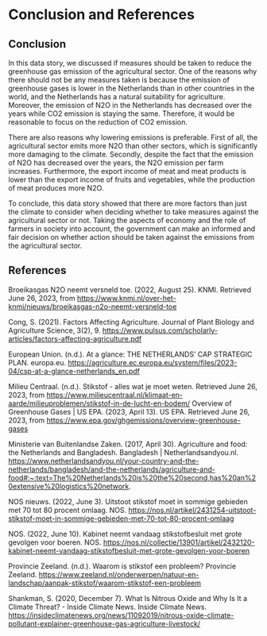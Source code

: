 # **Conclusion and References**

## **Conclusion**
In this data story, we discussed if measures should be taken to reduce the greenhouse gas emission of the agricultural sector. One of the reasons why there should not be any measures taken is because the emission of greenhouse gases is lower in the Netherlands than in other countries in the world, and the Netherlands has a natural suitability for agriculture. Moreover, the emission of N2O in the Netherlands has decreased over the years while CO2 emission is staying the same. Therefore, it would be reasonable to focus on the reduction of CO2 emission.

There are also reasons why lowering emissions is preferable. First of all, the agricultural sector emits more N2O than other sectors, which is significantly more damaging to the climate. Secondly, despite the fact that the emission of N2O has decreased over the years, the N2O emission per farm increases. Furthermore, the export income of meat and meat products is lower than the export income of fruits and vegetables, while the production of meat produces more N2O. 

To conclude, this data story showed that there are more factors than just the climate to consider when deciding whether to take measures against the agricultural sector or not. Taking the aspects of economy and the role of farmers in society into account, the government can make an informed and fair decision on whether action should be taken against the emissions from the agricultural sector.

## **References**
Broeikasgas N2O neemt versneld toe. (2022, August 25). KNMI. Retrieved June 26, 2023, from https://www.knmi.nl/over-het-knmi/nieuws/broeikasgas-n2o-neemt-versneld-toe

Cong, S. (2021). Factors Affecting Agriculture. Journal of Plant Biology and Agriculture Science, 3(2), 9.
https://www.pulsus.com/scholarly-articles/factors-affecting-agriculture.pdf

European Union. (n.d.). At a glance: THE NETHERLANDS’ CAP STRATEGIC PLAN. europa.eu. https://agriculture.ec.europa.eu/system/files/2023-04/csp-at-a-glance-netherlands_en.pdf

Milieu Centraal. (n.d.). Stikstof - alles wat je moet weten. Retrieved June 26, 2023, from https://www.milieucentraal.nl/klimaat-en-aarde/milieuproblemen/stikstof-in-de-lucht-en-bodem/
Overview of Greenhouse Gases | US EPA. (2023, April 13). US EPA. Retrieved June 26, 2023, from https://www.epa.gov/ghgemissions/overview-greenhouse-gases

Ministerie van Buitenlandse Zaken. (2017, April 30). Agriculture and food: the Netherlands and Bangladesh. Bangladesh | Netherlandsandyou.nl. https://www.netherlandsandyou.nl/your-country-and-the-netherlands/bangladesh/and-the-netherlands/agriculture-and-food#:~:text=The%20Netherlands%20is%20the%20second,has%20an%20extensive%20logistics%20network.

NOS nieuws. (2022, June 3). Uitstoot stikstof moet in sommige gebieden met 70 tot 80 procent omlaag. NOS. https://nos.nl/artikel/2431254-uitstoot-stikstof-moet-in-sommige-gebieden-met-70-tot-80-procent-omlaag

NOS. (2022, June 10). Kabinet neemt vandaag stikstofbesluit met grote gevolgen voor boeren. NOS. https://nos.nl/collectie/13901/artikel/2432120-kabinet-neemt-vandaag-stikstofbesluit-met-grote-gevolgen-voor-boeren

Provincie Zeeland. (n.d.). Waarom is stikstof een probleem? Provincie Zeeland. https://www.zeeland.nl/onderwerpen/natuur-en-landschap/aanpak-stikstof/waarom-stikstof-een-probleem 

Shankman, S. (2020, December 7). What Is Nitrous Oxide and Why Is It a Climate Threat? - Inside Climate News. Inside Climate News. https://insideclimatenews.org/news/11092019/nitrous-oxide-climate-pollutant-explainer-greenhouse-gas-agriculture-livestock/

